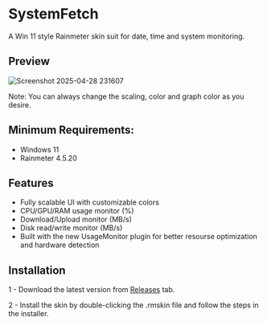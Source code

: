 # SystemFetch
A Win 11 style Rainmeter skin suit for date, time and system monitoring.

## Preview

![Screenshot 2025-04-28 231607](https://github.com/user-attachments/assets/17336342-bbf1-4f69-aca3-3a994830ad7d)

Note: You can always change the scaling, color and graph color as you desire.
## Minimum Requirements:
- Windows 11
- Rainmeter 4.5.20

## Features
- Fully scalable UI with customizable colors
- CPU/GPU/RAM usage monitor (%)
- Download/Upload monitor (MB/s)
- Disk read/write monitor (MB/s)
- Built with the new UsageMonitor plugin for better resourse optimization and hardware detection

## Installation
1 - Download the latest version from [Releases](https://github.com/Meti0X7CB/SystemFetch/releases) tab.

2 - Install the skin by double-clicking the .rmskin file and follow the steps in the installer.
